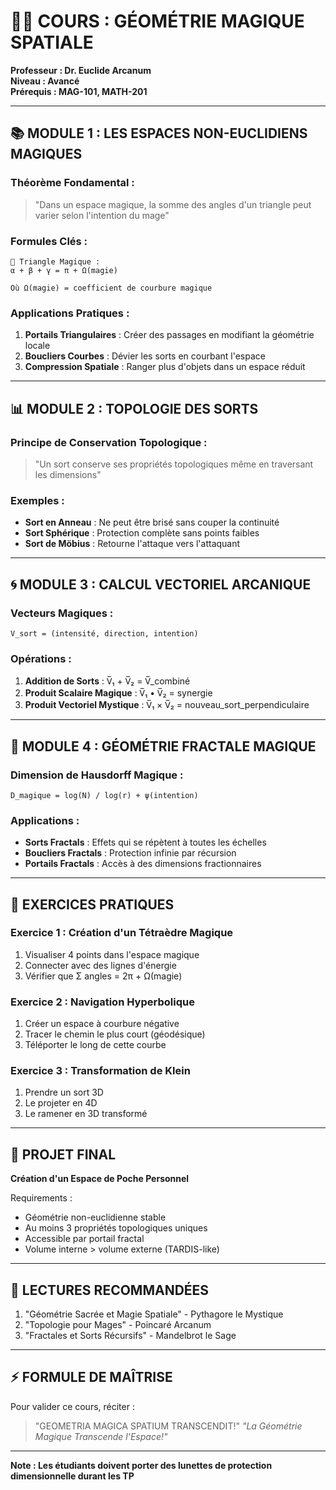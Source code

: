 # 🌌📐 COURS : GÉOMÉTRIE MAGIQUE SPATIALE

**Professeur : Dr. Euclide Arcanum**  
**Niveau : Avancé**  
**Prérequis : MAG-101, MATH-201**

---

## 📚 **MODULE 1 : LES ESPACES NON-EUCLIDIENS MAGIQUES**

### Théorème Fondamental :
> "Dans un espace magique, la somme des angles d'un triangle peut varier selon l'intention du mage"

### Formules Clés :

```
🔺 Triangle Magique :
α + β + γ = π + Ω(magie)

Où Ω(magie) = coefficient de courbure magique
```

### Applications Pratiques :
1. **Portails Triangulaires** : Créer des passages en modifiant la géométrie locale
2. **Boucliers Courbes** : Dévier les sorts en courbant l'espace
3. **Compression Spatiale** : Ranger plus d'objets dans un espace réduit

---

## 📊 **MODULE 2 : TOPOLOGIE DES SORTS**

### Principe de Conservation Topologique :
> "Un sort conserve ses propriétés topologiques même en traversant les dimensions"

### Exemples :
- **Sort en Anneau** : Ne peut être brisé sans couper la continuité
- **Sort Sphérique** : Protection complète sans points faibles
- **Sort de Möbius** : Retourne l'attaque vers l'attaquant

---

## 🌀 **MODULE 3 : CALCUL VECTORIEL ARCANIQUE**

### Vecteurs Magiques :
```
V̅_sort = (intensité, direction, intention)
```

### Opérations :
1. **Addition de Sorts** : V̅₁ + V̅₂ = V̅_combiné
2. **Produit Scalaire Magique** : V̅₁ • V̅₂ = synergie
3. **Produit Vectoriel Mystique** : V̅₁ × V̅₂ = nouveau_sort_perpendiculaire

---

## 🎯 **MODULE 4 : GÉOMÉTRIE FRACTALE MAGIQUE**

### Dimension de Hausdorff Magique :
```
D_magique = log(N) / log(r) + ψ(intention)
```

### Applications :
- **Sorts Fractals** : Effets qui se répètent à toutes les échelles
- **Boucliers Fractals** : Protection infinie par récursion
- **Portails Fractals** : Accès à des dimensions fractionnaires

---

## 📐 **EXERCICES PRATIQUES**

### Exercice 1 : Création d'un Tétraèdre Magique
1. Visualiser 4 points dans l'espace magique
2. Connecter avec des lignes d'énergie
3. Vérifier que Σ angles = 2π + Ω(magie)

### Exercice 2 : Navigation Hyperbolique
1. Créer un espace à courbure négative
2. Tracer le chemin le plus court (géodésique)
3. Téléporter le long de cette courbe

### Exercice 3 : Transformation de Klein
1. Prendre un sort 3D
2. Le projeter en 4D
3. Le ramener en 3D transformé

---

## 🔮 **PROJET FINAL**

**Création d'un Espace de Poche Personnel**

Requirements :
- Géométrie non-euclidienne stable
- Au moins 3 propriétés topologiques uniques
- Accessible par portail fractal
- Volume interne > volume externe (TARDIS-like)

---

## 📖 **LECTURES RECOMMANDÉES**

1. "Géométrie Sacrée et Magie Spatiale" - Pythagore le Mystique
2. "Topologie pour Mages" - Poincaré Arcanum
3. "Fractales et Sorts Récursifs" - Mandelbrot le Sage

---

## ⚡ **FORMULE DE MAÎTRISE**

Pour valider ce cours, réciter :

> "GEOMETRIA MAGICA SPATIUM TRANSCENDIT!"
> *"La Géométrie Magique Transcende l'Espace!"*

---

**Note : Les étudiants doivent porter des lunettes de protection dimensionnelle durant les TP** 